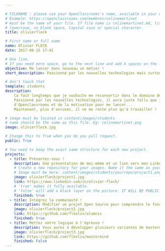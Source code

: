 ```yaml
---

# FILENAME : please use your OpenClassrooms's name, available in your url.
# Example: https://openclassrooms.com/membres/celinemartinet
# must be the name of your file. If file name is celinemartinet.md, title is celinemartinet.
# lowercase, no blank space, Capital case or special character.
title: olivierfleck

# First name or full name
name: Olivier FLECK
date: 2017-08-15 17:41

# One line.
# If you need more space, go to the next line and add 4 spaces on the left, as in 'description'.
objective: Me lancer dans nouveau un métier !
short_description: Passionné par les nouvelles technologies mais surtout, j'adore comprendre comment les choses fonctionnent!

# don't touch that
template: students
description:
    Ca fait longtemps que je souhaite me reconvertir dans le domaine de l'informatique.
    Passionné par les nouvelles technologies, il aura juste fallu que je trouve le site 
    d'Openclassrooms et de la motivation pour me lancer... 
    Maintenant, plus d'excuses, il ne me reste plus qu'à travailler !

# image must be located in content/images/students
# name should be the same as this file. Eg: celinemartinet.png
image: olivierfleck.jpg

# Change this to True when you do you pull request.
public: True

# You need to keep the exact same structure for each new project.
projects:
  - title: Présentez-vous !
    description: Une présentation de moi-même et un lien vers mon LinkedIn.
    # Create a new repository for your images. Name it the same as your nickname and profile picture.
    # Image must be here: content/images/students/yourrepo/project1.png
    image: olivierfleck/project1.jpg
    link: https://www.linkedin.com/in/olivier-fleck/
    # 'true' makes it fully available.
    # 'false' will add a black layer on the picture. IT WILL BE PUBLIC!
    finished: true
  - title: Intégrez la communauté !
    description: Modifier un projet Open Source pour comprendre le fonctionnement de Git, de Github et des pull requests. 
    image: olivierfleck/project2.jpg
    link: https://github.com/flkoliv/alumnis
    finished: true
  - title: Mettez votre logique à l'épreuve !
    description: Vous aurez à développer plusieurs variantes de mastermind autour de la recherche de combinaisons secrètes. 
    image: olivierfleck/project3.jpg
    link: https://github.com/flkoliv/mastermind
    finished: False
---
```

